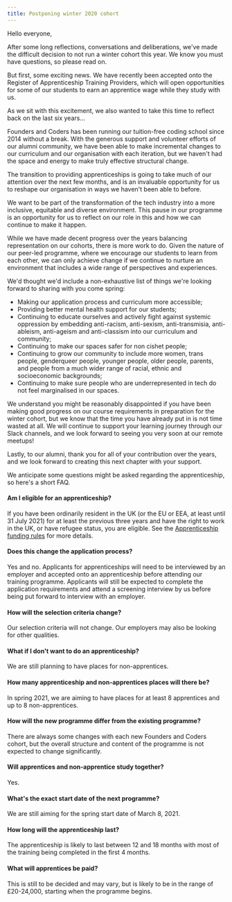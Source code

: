```yaml
---
title: Postponing winter 2020 cohort
---
```


Hello everyone,

After some long reflections, conversations and deliberations, we've made the difficult decision to not run a winter cohort this year. We know you must have questions, so please read on.

But first, some exciting news. We have recently been accepted onto the Register of Apprenticeship Training Providers, which will open opportunities for some of our students to earn an apprentice wage while they study with us.

As we sit with this excitement, we also wanted to take this time to reflect back on the last six years...

Founders and Coders has been running our tuition-free coding school since 2014 without a break. With the generous support and volunteer efforts of our alumni community, we have been able to make incremental changes to our curriculum and our organisation with each iteration, but we haven't had the space and energy to make truly effective structural change.

The transition to providing apprenticeships is going to take much of our attention over the next few months, and is an invaluable opportunity for us to reshape our organisation in ways we haven't been able to before.

We want to be part of the transformation of the tech industry into a more inclusive, equitable and diverse environment. This pause in our programme is an opportunity for us to reflect on our role in this and how we can continue to make it happen.

While we have made decent progress over the years balancing representation on our cohorts, there is more work to do. Given the nature of our peer-led programme, where we encourage our students to learn from each other, we can only achieve change if we continue to nurture an environment that includes a wide range of perspectives and experiences.

We'd thought we'd include a non-exhaustive list of things we're looking forward to sharing with you come spring:

- Making our application process and curriculum more accessible;
- Providing better mental health support for our students;
- Continuing to educate ourselves and actively fight against systemic oppression by embedding anti-racism, anti-sexism, anti-transmisia, anti-ableism, anti-ageism and anti-classism into our curriculum and community;
- Continuing to make our spaces safer for non cishet people;
- Continuing to grow our community to include more women, trans people, genderqueer people, younger people, older people, parents, and people from a much wider range of racial, ethnic and socioeconomic backgrounds;
- Continuing to make sure people who are underrepresented in tech do not feel marginalised in our spaces.

We understand you might be reasonably disappointed if you have been making good progress on our course requirements in preparation for the winter cohort, but we know that the time you have already put in is not time wasted at all. We will continue to support your learning journey through our Slack channels, and we look forward to seeing you very soon at our remote meetups!

Lastly, to our alumni, thank you for all of your contribution over the years, and we look forward to creating this next chapter with your support.

We anticipate some questions might be asked regarding the apprenticeship, so here's a short FAQ.

#### Am I eligible for an apprenticeship?

If you have been ordinarily resident in the UK (or the EU or EEA, at least until 31 July 2021) for at least the previous three years and have the right to work in the UK, or have refugee status, you are eligible. See the [Apprenticeship funding rules](https://www.gov.uk/guidance/apprenticeship-funding-rules-for-employer-providers/annex-a-eligibility-criteria-who-we-fund) for more details.

#### Does this change the application process?

Yes and no. Applicants for apprenticeships will need to be interviewed by an employer and accepted onto an apprenticeship before attending our training programme. Applicants will still be expected to complete the application requirements and attend a screening interview by us before being put forward to interview with an employer.

#### How will the selection criteria change?

Our selection criteria will not change. Our employers may also be looking for other qualities.

#### What if I don't want to do an apprenticeship?

We are still planning to have places for non-apprentices.

#### How many apprenticeship and non-apprentices places will there be?

In spring 2021, we are aiming to have places for at least 8 apprentices and up to 8 non-apprentices.

#### How will the new programme differ from the existing programme?

There are always some changes with each new Founders and Coders cohort, but the overall structure and content of the programme is not expected to change significantly.

#### Will apprentices and non-apprentice study together?

Yes.

#### What's the exact start date of the next programme?

We are still aiming for the spring start date of March 8, 2021.

#### How long will the apprenticeship last?

The apprenticeship is likely to last between 12 and 18 months with most of the training being completed in the first 4 months.

#### What will apprentices be paid?

This is still to be decided and may vary, but is likely to be in the range of £20-24,000, starting when the programme begins.
